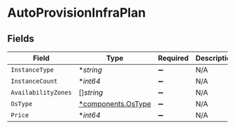 # AutoProvisionInfraPlan


## Fields

| Field                                                   | Type                                                    | Required                                                | Description                                             |
| ------------------------------------------------------- | ------------------------------------------------------- | ------------------------------------------------------- | ------------------------------------------------------- |
| `InstanceType`                                          | **string*                                               | :heavy_minus_sign:                                      | N/A                                                     |
| `InstanceCount`                                         | **int64*                                                | :heavy_minus_sign:                                      | N/A                                                     |
| `AvailabilityZones`                                     | []*string*                                              | :heavy_minus_sign:                                      | N/A                                                     |
| `OsType`                                                | [*components.OsType](../../models/components/ostype.md) | :heavy_minus_sign:                                      | N/A                                                     |
| `Price`                                                 | **int64*                                                | :heavy_minus_sign:                                      | N/A                                                     |